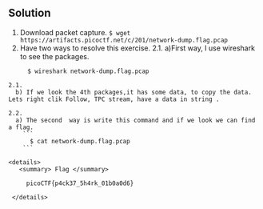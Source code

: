 ## Solution
  1. Download packet capture.
    ```
      $ wget https://artifacts.picoctf.net/c/201/network-dump.flag.pcap
    ```
  2. Have two ways to resolve this exercise. 
    2.1.
      a)First way, I use wireshark to see the packages.
        ```
          $ wireshark network-dump.flag.pcap
        ```
    2.1.
      b) If we look the 4th packages,it has some data, to copy the data. Lets right clik Follow, TPC stream, have a data in string .
   
    2.2.
      a) The second  way is write this command and if we look we can find a flag.
        ```
          $ cat network-dump.flag.pcap 
        ```
    
    <details>
       <summary> Flag </summary>
  
         picoCTF{p4ck37_5h4rk_01b0a0d6}
  
     </details>
    